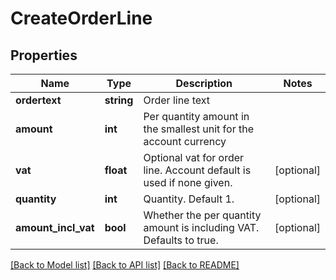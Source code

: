 # CreateOrderLine

## Properties
 Name                | Type       | Description                                                         | Notes      
---------------------|------------|---------------------------------------------------------------------|------------
 **ordertext**       | **string** | Order line text                                                     | 
 **amount**          | **int**    | Per quantity amount in the smallest unit for the account currency   | 
 **vat**             | **float**  | Optional vat for order line. Account default is used if none given. | [optional] 
 **quantity**        | **int**    | Quantity. Default 1.                                                | [optional] 
 **amount_incl_vat** | **bool**   | Whether the per quantity amount is including VAT. Defaults to true. | [optional] 

[[Back to Model list]](../../README.md#documentation-for-models) [[Back to API list]](../../README.md#documentation-for-api-endpoints) [[Back to README]](../../README.md)

